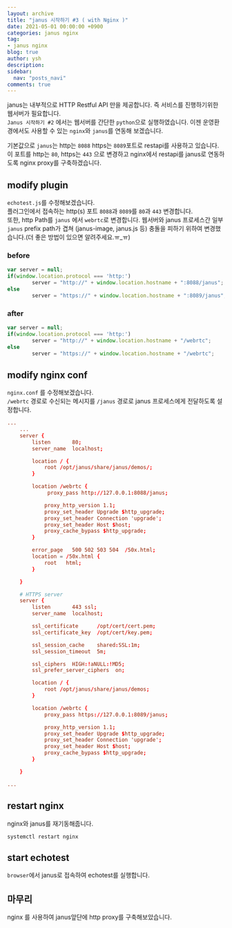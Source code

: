```yaml
---
layout: archive
title: "janus 시작하기 #3 ( with Nginx )"
date: 2021-05-01 00:00:00 +0900
categories: janus nginx
tag:
- janus nginx
blog: true
author: ysh
description: 
sidebar:
  nav: "posts_navi"
comments: true
---
```


janus는 내부적으로 HTTP Restful API 만을 제공합니다. 즉 서비스를 진행하기위한 웹서버가 필요합니다.   
`Janus 시작하기 #2` 에서는 웹서버를 간단한 `python`으로 실행하였습니다.
이젠 운영환경에서도 사용할 수 있는 `nginx`와 `janus`를 연동해 보겠습니다.

기본값으로 `janus`는 http는 `8088` https는 `8089`포트로 restapi를 사용하고 있습니다. 이 포트를 http는 `80`, https는 `443` 으로 변경하고 nginx에서 restapi를 janus로 연동하도록 nginx proxy를 구축하겠습니다.

## modify plugin
`echotest.js`를 수정해보겠습니다.   
플러그인에서 접속하는 http(s) 포트 `8088`과 `8089`를 `80`과 `443` 변경합니다.   
또한, http Path를 `janus` 에서 `webrtc`로 변경합니다. 웹서버와 janus 프로세스간 일부 `janus` prefix path가 겹쳐 (janus-image, janus.js 등) 충돌을 피하기 위하여 변경했습니다.(더 좋은 방법이 있으면 알려주세요.ㅠ_ㅠ)   

### before
``` js
var server = null;
if(window.location.protocol === 'http:')
        server = "http://" + window.location.hostname + ":8088/janus";
else
        server = "https://" + window.location.hostname + ":8089/janus";

```
### after
``` js
var server = null;
if(window.location.protocol === 'http:')
        server = "http://" + window.location.hostname + "/webrtc";
else
        server = "https://" + window.location.hostname + "/webrtc";
```

## modify nginx conf
`nginx.conf` 를 수정해보겠습니다.   
`/webrtc` 경로로 수신되는 메시지를 `/janus` 경로로 janus 프로세스에게 전달하도록 설정합니다.

``` conf
...
    ...
    server {
        listen       80;
        server_name  localhost;

        location / {
            root /opt/janus/share/janus/demos/;
        }

        location /webrtc {
             proxy_pass http://127.0.0.1:8088/janus;

            proxy_http_version 1.1;
            proxy_set_header Upgrade $http_upgrade;
            proxy_set_header Connection 'upgrade';
            proxy_set_header Host $host;
            proxy_cache_bypass $http_upgrade;
        }

        error_page   500 502 503 504  /50x.html;
        location = /50x.html {
            root   html;
        }

    }

    # HTTPS server
    server {
        listen       443 ssl;
        server_name  localhost;

        ssl_certificate      /opt/cert/cert.pem;
        ssl_certificate_key  /opt/cert/key.pem;

        ssl_session_cache    shared:SSL:1m;
        ssl_session_timeout  5m;

        ssl_ciphers  HIGH:!aNULL:!MD5;
        ssl_prefer_server_ciphers  on;

        location / {
            root /opt/janus/share/janus/demos;
        }

        location /webrtc {
            proxy_pass https://127.0.0.1:8089/janus;

            proxy_http_version 1.1;
            proxy_set_header Upgrade $http_upgrade;
            proxy_set_header Connection 'upgrade';
            proxy_set_header Host $host;
            proxy_cache_bypass $http_upgrade;
        }

    }

...

```
## restart nginx
nginx와 janus를 재기동해줍니다.
```
systemctl restart nginx
```

## start echotest 
`browser`에서 janus로 접속하여 echotest를 실행합니다.

## 마무리
nginx 를 사용하여 janus앞단에 http proxy를 구축해보았습니다.

